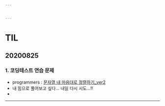 ```yaml
---


---
```


<h1 id="til">TIL</h1>
<h2 id="section">20200825</h2>
<h3 id="코딩테스트-연습-문제">1. 코딩테스트 연습 문제</h3>
<ul>
<li>programmers : <a href="">문자열 내 마음대로 정렬하기_ver2</a></li>
<li>내 힘으로 풀어보고 싶다… 내일 다시 시도…!!</li>
<li></li>
</ul>
<hr>

